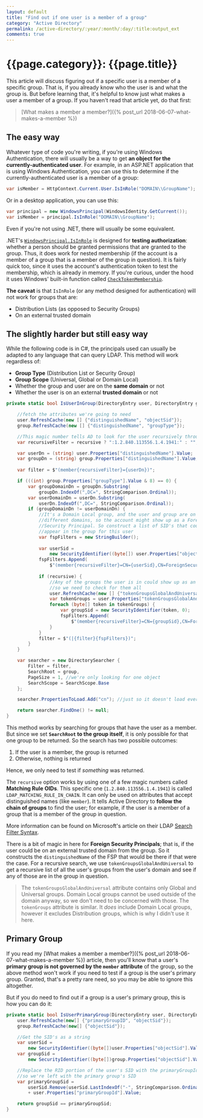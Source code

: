 ```yaml
---
layout: default
title: "Find out if one user is a member of a group"
category: "Active Directory"
permalink: /active-directory/:year/:month/:day/:title:output_ext
comments: true
---
```


# {{page.category}}: {{page.title}}

This article will discuss figuring out if a specific user is a member of a specific group. That is, if you already know who the user is and what the group is. But before learning that, it's helpful to know just what makes a user a member of a group. If you haven't read that article yet, do that first:

> [What makes a member a member?]({% post_url 2018-06-07-what-makes-a-member %})

## The easy way

Whatever type of code you're writing, if you're using Windows Authentication, there will usually be a way to get **an object for the currently-authenticated user**. For example, in an ASP.NET application that is using Windows Authentication, you can use this to determine if the currently-authenticated user is a member of a group:

```c#
var isMember = HttpContext.Current.User.IsInRole("DOMAIN\\GroupName");
```

Or in a desktop application, you can use this:

```c#
var principal = new WindowsPrincipal(WindowsIdentity.GetCurrent());
var isMember = principal.IsInRole("DOMAIN\\GroupName");
```

Even if you're not using .NET, there will usually be some equivalent.

.NET's [`WindowsPrincipal.IsInRole`](https://docs.microsoft.com/en-us/dotnet/api/system.security.principal.windowsprincipal.isinrole) is designed for **testing authorization**: whether a person should be granted permissions that are granted to the group. Thus, it does work for nested membership (if the account is a member of a group that is a member of the group in question). It is fairly quick too, since it uses the account's authentication token to test the membership, which is already in memory. If you're curious, under the hood it uses Windows' built-in function called [`CheckTokenMembership`](https://docs.microsoft.com/en-us/windows/desktop/api/securitybaseapi/nf-securitybaseapi-checktokenmembership).

**The caveat** is that `IsInRole` (or any method designed for authentication) will not work for groups that are:

 - Distribution Lists (as opposed to Security Groups)
 - On an external trusted domain

## The slightly harder but still easy way

While the following code is in C#, the principals used can usually be adapted to any language that can query LDAP. This method will work regardless of:
 
 - **Group Type** (Distribution List or Security Group)
 - **Group Scope** (Universal, Global or Domain Local)
 - Whether the group and user are on the **same domain** or not
 - Whether the user is on an external **trusted domain** or not

```c#
private static bool IsUserInGroup(DirectoryEntry user, DirectoryEntry group, bool recursive) {

    //fetch the attributes we're going to need
    user.RefreshCache(new [] {"distinguishedName", "objectSid"});
    group.RefreshCache(new [] {"distinguishedName", "groupType"});

    //This magic number tells AD to look for the user recursively through any nested groups
    var recursiveFilter = recursive ? ":1.2.840.113556.1.4.1941:" : "";

    var userDn = (string) user.Properties["distinguishedName"].Value;
    var groupDn = (string) group.Properties["distinguishedName"].Value;
    
    var filter = $"(member{recursiveFilter}={userDn})";

    if (((int) group.Properties["groupType"].Value & 8) == 0) {
        var groupDomainDn = groupDn.Substring(
            groupDn.IndexOf(",DC=", StringComparison.Ordinal));
        var userDomainDn = userDn.Substring(
            userDn.IndexOf(",DC=", StringComparison.Ordinal));
        if (groupDomainDn != userDomainDn) {
            //It's a Domain Local group, and the user and group are on
            //different domains, so the account might show up as a Foreign
            //Security Principal. So construct a list of SID's that could
            //appear in the group for this user
            var fspFilters = new StringBuilder();
            
            var userSid =
                new SecurityIdentifier((byte[]) user.Properties["objectSid"].Value, 0);
            fspFilters.Append(
                $"(member{recursiveFilter}=CN={userSid},CN=ForeignSecurityPrincipals{groupDomainDn})");
            
            if (recursive) {
                //Any of the groups the user is in could show up as an FSP,
                //so we need to check for them all
                user.RefreshCache(new [] {"tokenGroupsGlobalAndUniversal"});
                var tokenGroups = user.Properties["tokenGroupsGlobalAndUniversal"];
                foreach (byte[] token in tokenGroups) {
                    var groupSid = new SecurityIdentifier(token, 0);
                    fspFilters.Append(
                        $"(member{recursiveFilter}=CN={groupSid},CN=ForeignSecurityPrincipals{groupDomainDn})");
                }
            }
            filter = $"(|{filter}{fspFilters})";
        }
    }

    var searcher = new DirectorySearcher {
        Filter = filter,
        SearchRoot = group,
        PageSize = 1, //we're only looking for one object
        SearchScope = SearchScope.Base
    };

    searcher.PropertiesToLoad.Add("cn"); //just so it doesn't load every property

    return searcher.FindOne() != null;
}
```

This method works by searching for groups that have the user as a member. But since we set **`SearchRoot` to the group itself**, it is only possible for that one group to be returned. So the search has two possible outcomes:

 1. If the user is a member, the group is returned
 2. Otherwise, nothing is returned

Hence, we only need to test if *something* was returned.

The `recursive` option works by using one of a few magic numbers called **Matching Rule OIDs**. This specific one (`1.2.840.113556.1.4.1941`) is called `LDAP_MATCHING_RULE_IN_CHAIN`. It can only be used on attributes that accept distinguished names (like `member`). It tells Active Directory to **follow the chain of groups** to find the user; for example, if the user is a member of a group that is a member of the group in question.

More information can be found on Microsoft's article on their LDAP [Search Filter Syntax](https://docs.microsoft.com/en-us/windows/desktop/adsi/search-filter-syntax).

There is a bit of magic in here for **Foreign Security Principals**; that is, if the user could be on an external trusted domain from the group. So it constructs the `distinguishedName` of the FSP that would be there if that were the case. For a recursive search, we use `tokenGroupsGlobalAndUniversal` to get a recursive list of all the user's groups from the user's domain and see if any of those are in the group in question.

> The `tokenGroupsGlobalAndUniversal` attribute contains only Global and Universal groups. Domain Local groups cannot be used outside of the domain anyway, so we don't need to be concerned with those. The `tokenGroups` attribute is similar. It *does* include Domain Local groups, however it excludes Distribution groups, which is why I didn't use it here.

## Primary Group

If you read my [What makes a member a member?]({% post_url 2018-06-07-what-makes-a-member %}) article, then you'll know that a user's **primary group is not governed by the `member` attribute** of the group, so the above method won't work if you need to test if a group is the user's primary group. Granted, that's a pretty rare need, so you may be able to ignore this altogether.

But if you do need to find out if a group is a user's primary group, this is how you can do it:

```c#
private static bool IsUserPrimaryGroup(DirectoryEntry user, DirectoryEntry group) {
    user.RefreshCache(new[] {"primaryGroupID", "objectSid"});
    group.RefreshCache(new[] {"objectSid"});

    //Get the SID's as a string
    var userSid =
        new SecurityIdentifier((byte[])user.Properties["objectSid"].Value, 0).ToString();
    var groupSid =
        new SecurityIdentifier((byte[])group.Properties["objectSid"].Value, 0).ToString();

    //Replace the RID portion of the user's SID with the primaryGroupId
    //so we're left with the primary group's SID
    var primaryGroupSid =
        userSid.Remove(userSid.LastIndexOf("-", StringComparison.Ordinal) + 1)
        + user.Properties["primaryGroupId"].Value;

    return groupSid == primaryGroupSid;
}
```
